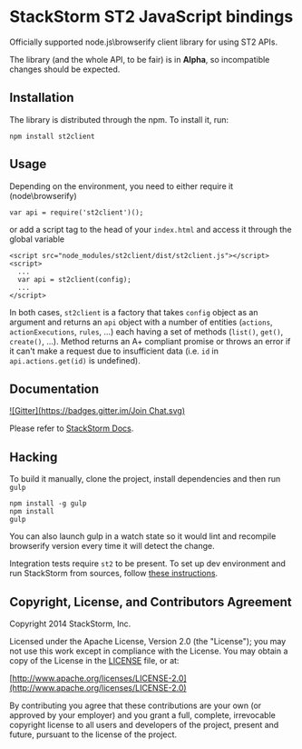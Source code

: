 StackStorm ST2 JavaScript bindings
==================================

Officially supported node.js\browserify client library for using ST2 APIs.

The library (and the whole API, to be fair) is in **Alpha**, so incompatible changes should be expected.

## Installation

The library is distributed through the npm. To install it, run:

    npm install st2client

## Usage

Depending on the environment, you need to either require it (node\browserify)

    var api = require('st2client')();

or add a script tag to the head of your `index.html` and access it through the global variable

    <script src="node_modules/st2client/dist/st2client.js"></script>
    <script>
      ...
      var api = st2client(config);
      ...
    </script>

In both cases, `st2client` is a factory that takes `config` object as an argument and returns an `api` object with a number of entities (`actions`, `actionExecutions`, `rules`, ...) each having a set of methods (`list()`, `get()`, `create()`, ...). Method returns an A+ compliant promise or throws an error if it can't make a request due to insufficient data (i.e. `id` in `api.actions.get(id)` is undefined).

## Documentation
[![Gitter](https://badges.gitter.im/Join Chat.svg)](https://gitter.im/StackStorm/st2?utm_source=badge&utm_medium=badge&utm_campaign=pr-badge&utm_content=badge)

Please refer to [StackStorm Docs](http://docs.stackstorm.com).

## Hacking

To build it manually, clone the project, install dependencies and then run `gulp`

    npm install -g gulp
    npm install
    gulp

You can also launch gulp in a watch state so it would lint and recompile browserify version every time it will detect the change.

Integration tests require `st2` to be present. To set up dev environment and run StackStorm from sources, follow [these instructions](docs/source/install/sources.rst).

## Copyright, License, and Contributors Agreement

Copyright 2014 StackStorm, Inc.

Licensed under the Apache License, Version 2.0 (the "License"); you may not use this work except in compliance with the License. You may obtain a copy of the License in the [LICENSE](LICENSE) file, or at:

[http://www.apache.org/licenses/LICENSE-2.0](http://www.apache.org/licenses/LICENSE-2.0)

By contributing you agree that these contributions are your own (or approved by your employer) and you grant a full, complete, irrevocable copyright license to all users and developers of the project, present and future, pursuant to the license of the project.
